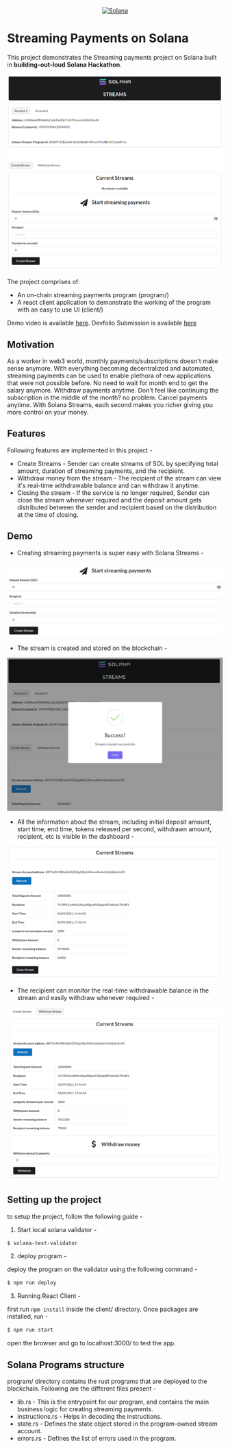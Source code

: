 
<p align="center">
  <a href="https://solana.com">
    <img alt="Solana" src="https://i.imgur.com/uBVzyX3.png" width="250" />
  </a>
</p>

<!-- [![Build status][travis-image]][travis-url] [![Gitpod
Ready-to-Code](https://img.shields.io/badge/Gitpod-Ready--to--Code-blue?logo=gitpod)](https://gitpod.io/#https://github.com/solana-labs/example-helloworld)

[travis-image]:
https://travis-ci.org/solana-labs/example-helloworld.svg?branch=master
[travis-url]: https://travis-ci.org/solana-labs/example-helloworld -->

# Streaming Payments on Solana

This project demonstrates the Streaming payments project on Solana built in **building-out-loud Solana Hackathon**. 

<img alt="Solana" src="./readme-images/full.png"  />

The project comprises of:

* An on-chain streaming payments program (program/)
* A react client application to demonstrate the working of the program with an easy to use UI (client/) 

Demo video is available <a href="https://vimeo.com/597140717"> here</a>.
Devfolio Submission is available <a href="https://devfolio.co/submissions/solana-streams-c967" >here</a> 

## Motivation

As a worker in web3 world, monthly payments/subscriptions doesn't make sense anymore. With everything becoming decentralized and automated, streaming payments can be used to enable plethora of new applications that were not possible before. No need to wait for month end to get the salary anymore. Withdraw payments anytime. Don't feel like continuing the subscription in the middle of the month? no problem. Cancel payments anytime. With Solana Streams, each second makes you richer giving you more control on your money. 

## Features 

Following features are implemented in this project - 
- Create Streams - Sender can create streams of SOL by specifying total amount, duration of streaming payments, and the recipient. 
- Withdraw money from the stream - The recipient of the stream can view it's real-time withdrawable balance and can withdraw it anytime. 
- Closing the stream - If the service is no longer required, Sender can close the stream whenever required and the deposit amount gets distributed between the sender and recipient based on the distribution at the time of closing.

## Demo 

- Creating streaming payments is super easy with Solana Streams - 
<div style="text-align:center"><img src="./readme-images/create.png"   /></div>

 - The stream is created and stored on the blockchain - 
<div style="text-align:center"><img src="./readme-images/created.png"   /></div>

- All the information about the stream, including initial deposit amount, start time, end time, tokens released per second, withdrawn amount, recipient, etc is visible in the dashboard - 

<div style="text-align:center"><img src="./readme-images/stream.png"   /></div>

- The recipient can monitor the real-time withdrawable balance in the stream and easily withdraw whenever required - 
<div style="text-align:center"><img src="./readme-images/withdraw.png"   /></div>


## Setting up the project 

to setup the project, follow the following guide - 

1. Start local solana validator -  
```bash
$ solana-test-validator
```

2. deploy program - 

deploy the program on the validator using the following command - 

```bash
$ npm run deploy
```

3. Running React Client - 

first run `npm install` inside the client/ directory. Once packages are installed, run - 

```bash
$ npm run start
```

open the browser and go to localhost:3000/ to test the app. 

## Solana Programs structure 

program/ directory contains the rust programs that are deployed to the blockchain. Following are the different files present - 

- lib.rs - This is the entrypoint for our program, and contains the main business logic for creating streaming payments.
- instructions.rs - Helps in decoding the instructions. 
- state.rs - Defines the state object stored in the program-owned stream account. 
- errors.rs - Defines the list of errors used in the program.


